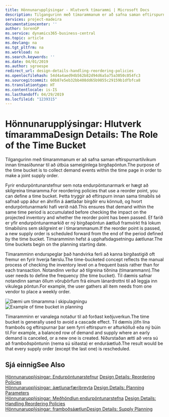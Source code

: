 ```yaml
---
title: Hönnunarupplýsingar - Hlutverk tímarammi | Microsoft Docs
description: Tilgangurinn með tímarammanum er að safna saman eftirspurnartilvikum innan tímasíðunnar til að útbúa sameiginlega birgðapöntun.
services: project-madeira
documentationcenter: ''
author: SorenGP
ms.service: dynamics365-business-central
ms.topic: article
ms.devlang: na
ms.tgt_pltfrm: na
ms.workload: na
ms.search.keywords: ''
ms.date: 04/01/2019
ms.author: sgroespe
redirect_url: design-details-handling-reordering-policies
ms.openlocfilehash: 54d4a4aed94b562b82d94d6a5a75a3050c054fc3
ms.sourcegitcommit: 60b87e5eb32bb408dd65b9855c29159b1dfbfca8
ms.translationtype: HT
ms.contentlocale: is-IS
ms.lasthandoff: 04/29/2019
ms.locfileid: "1239315"
---
```

# <a name="design-details-the-role-of-the-time-bucket"></a><span data-ttu-id="eab7f-103">Hönnunarupplýsingar: Hlutverk tímaramma</span><span class="sxs-lookup"><span data-stu-id="eab7f-103">Design Details: The Role of the Time Bucket</span></span>
<span data-ttu-id="eab7f-104">Tilgangurinn með tímarammanum er að safna saman eftirspurnartilvikum innan tímasíðunnar til að útbúa sameiginlega birgðapöntun.</span><span class="sxs-lookup"><span data-stu-id="eab7f-104">The purpose of the time bucket is to collect demand events within the time page in order to make a joint supply order.</span></span>  

 <span data-ttu-id="eab7f-105">Fyrir endurpöntunarstefnur sem nota endurpöntunarmark er hægt að skilgreina tímaramma.</span><span class="sxs-lookup"><span data-stu-id="eab7f-105">For reordering policies that use a reorder point, you can define a time bucket.</span></span> <span data-ttu-id="eab7f-106">Þetta tryggir að eftirspurn innan sama tímabils sé safnað upp áður en áhrifin á áætlaðar birgðir eru könnuð, og hvort endurpöntunarmarki hafi verið náð.</span><span class="sxs-lookup"><span data-stu-id="eab7f-106">This ensures that demand within the same time period is accumulated before checking the impact on the projected inventory and whether the reorder point has been passed.</span></span> <span data-ttu-id="eab7f-107">Ef farið er yfir endurpöntunarmarkið er ný birgðapöntun áætluð framvirkt frá lokum tímabilsins sem skilgreint er í tímarammanum.</span><span class="sxs-lookup"><span data-stu-id="eab7f-107">If the reorder point is passed, a new supply order is scheduled forward from the end of the period defined by the time bucket.</span></span> <span data-ttu-id="eab7f-108">Tímaramminn hefst á upphafsdagsetningu áætlunar.</span><span class="sxs-lookup"><span data-stu-id="eab7f-108">The time buckets begin on the planning starting date.</span></span>  

 <span data-ttu-id="eab7f-109">Tímaramminn endurspeglar það handvirka ferli að kanna birgðastigið oft fremur en fyrir hverja færslu.</span><span class="sxs-lookup"><span data-stu-id="eab7f-109">The time-bucketed concept reflects the manual process of checking the inventory level on a frequent basis rather than for each transaction.</span></span> <span data-ttu-id="eab7f-110">Notandinn verður að tilgreina tíðnina (tímarammann).</span><span class="sxs-lookup"><span data-stu-id="eab7f-110">The user needs to define the frequency (the time bucket).</span></span> <span data-ttu-id="eab7f-111">Til dæmis safnar notandinn saman öllum vöruþörfum frá einum lánardrottni til að leggja inn vikulega pöntun.</span><span class="sxs-lookup"><span data-stu-id="eab7f-111">For example, the user gathers all item needs from one vendor to place a weekly order.</span></span>  

 <span data-ttu-id="eab7f-112">![Dæmi um tímaramma í skipulagningu](media/nav_app_supply_planning_2_reorder_cycle.png "Dæmi um tímaramma í skipulagningu")</span><span class="sxs-lookup"><span data-stu-id="eab7f-112">![Example of time bucket in planning](media/nav_app_supply_planning_2_reorder_cycle.png "Example of time bucket in planning")</span></span>  

 <span data-ttu-id="eab7f-113">Tímaramminn er vanalega notaður til að forðast keðjuverkun.</span><span class="sxs-lookup"><span data-stu-id="eab7f-113">The time bucket is generally used to avoid a cascade effect.</span></span> <span data-ttu-id="eab7f-114">Til dæmis jöfn lína framboðs og eftirspurnar þar sem fyrri eftirspurn er afturkölluð eða ný búin til.</span><span class="sxs-lookup"><span data-stu-id="eab7f-114">For example, a balanced row of demand and supply where an early demand is canceled, or a new one is created.</span></span> <span data-ttu-id="eab7f-115">Niðurstaðan ætti að vera sú að framboðspöntunin (nema sú síðasta) er enduráætluð.</span><span class="sxs-lookup"><span data-stu-id="eab7f-115">The result would be that every supply order (except the last one) is rescheduled.</span></span>  

## <a name="see-also"></a><span data-ttu-id="eab7f-116">Sjá einnig</span><span class="sxs-lookup"><span data-stu-id="eab7f-116">See Also</span></span>  
 <span data-ttu-id="eab7f-117">[Hönnunarupplýsingar: Endurpöntunarstefnur](design-details-reordering-policies.md) </span><span class="sxs-lookup"><span data-stu-id="eab7f-117">[Design Details: Reordering Policies](design-details-reordering-policies.md) </span></span>  
 <span data-ttu-id="eab7f-118">[Hönnunarupplýsingar: áætlunarfæribreyta](design-details-planning-parameters.md) </span><span class="sxs-lookup"><span data-stu-id="eab7f-118">[Design Details: Planning Parameters](design-details-planning-parameters.md) </span></span>  
 <span data-ttu-id="eab7f-119">[Hönnunarupplýsingar: Meðhöndlun endurpöntunarstefna](design-details-handling-reordering-policies.md) </span><span class="sxs-lookup"><span data-stu-id="eab7f-119">[Design Details: Handling Reordering Policies](design-details-handling-reordering-policies.md) </span></span>  
 [<span data-ttu-id="eab7f-120">Hönnunarupplýsingar: framboðsáætlun</span><span class="sxs-lookup"><span data-stu-id="eab7f-120">Design Details: Supply Planning</span></span>](design-details-supply-planning.md)
